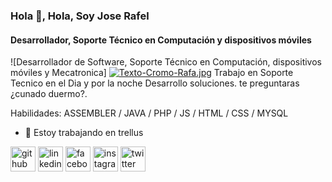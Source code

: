 ### Hola 👋, Hola, Soy Jose Rafel
#### Desarrollador, Soporte Técnico en Computación y dispositivos móviles
![Desarrollador de Software, Soporte Técnico en Computación, dispositivos móviles y Mecatronica]
[![Texto-Cromo-Rafa.jpg](https://i.postimg.cc/KvrHFLk5/Texto-Cromo-Rafa.jpg)](https://postimg.cc/VdvRWJFS)
Trabajo en Soporte Tecnico en el Dia y por la noche Desarrollo soluciones. te preguntaras ¿cunado duermo?. 

Habilidades: ASSEMBLER / JAVA / PHP / JS / HTML / CSS / MYSQL

- 🔭 Estoy trabajando en trellus 


[<img src='https://cdn.jsdelivr.net/npm/simple-icons@3.0.1/icons/github.svg' alt='github' height='40'>](https://github.com/joserafa78)  [<img src='https://cdn.jsdelivr.net/npm/simple-icons@3.0.1/icons/linkedin.svg' alt='linkedin' height='40'>](https://www.linkedin.com/in/joserafa78/)  [<img src='https://cdn.jsdelivr.net/npm/simple-icons@3.0.1/icons/facebook.svg' alt='facebook' height='40'>](https://www.facebook.com/joserafa78)  [<img src='https://cdn.jsdelivr.net/npm/simple-icons@3.0.1/icons/instagram.svg' alt='instagram' height='40'>](https://www.instagram.com/joserafa78/)  [<img src='https://cdn.jsdelivr.net/npm/simple-icons@3.0.1/icons/twitter.svg' alt='twitter' height='40'>](https://twitter.com/joserafa)  

